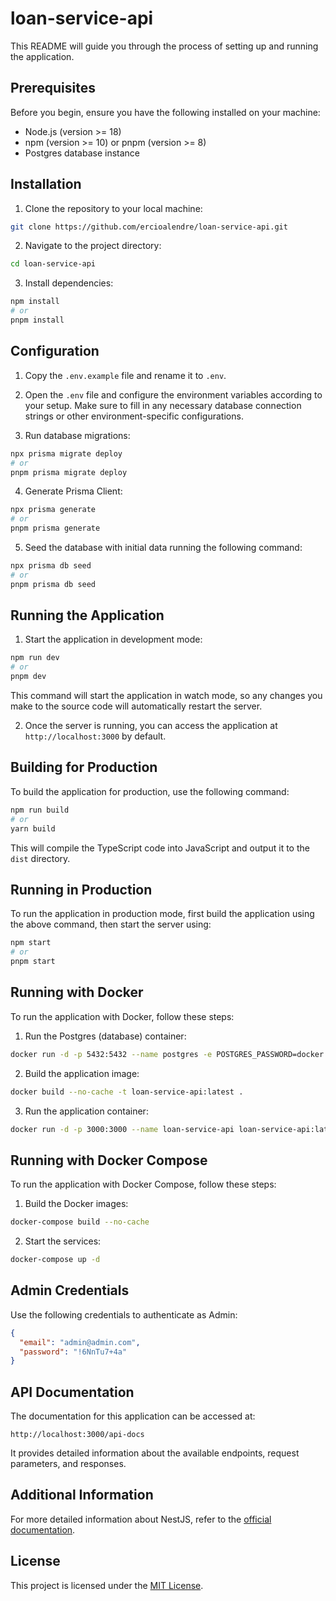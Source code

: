 # loan-service-api

This README will guide you through the process of setting up and running the application.

## Prerequisites

Before you begin, ensure you have the following installed on your machine:

- Node.js (version >= 18)
- npm (version >= 10) or pnpm (version >= 8)
- Postgres database instance

## Installation

1. Clone the repository to your local machine:

```bash
git clone https://github.com/ercioalendre/loan-service-api.git
```

2. Navigate to the project directory:

```bash
cd loan-service-api
```

3. Install dependencies:

```bash
npm install
# or
pnpm install
```

## Configuration

1. Copy the `.env.example` file and rename it to `.env`.

2. Open the `.env` file and configure the environment variables according to your setup. Make sure to fill in any necessary database connection strings or other environment-specific configurations.

3. Run database migrations:

```bash
npx prisma migrate deploy
# or
pnpm prisma migrate deploy
```

4. Generate Prisma Client:

```bash
npx prisma generate
# or
pnpm prisma generate
```

5. Seed the database with initial data running the following command:

```bash
npx prisma db seed
# or
pnpm prisma db seed
```

## Running the Application

1. Start the application in development mode:

```bash
npm run dev
# or
pnpm dev
```

This command will start the application in watch mode, so any changes you make to the source code will automatically restart the server.

2. Once the server is running, you can access the application at `http://localhost:3000` by default.

## Building for Production

To build the application for production, use the following command:

```bash
npm run build
# or
yarn build
```

This will compile the TypeScript code into JavaScript and output it to the `dist` directory.

## Running in Production

To run the application in production mode, first build the application using the above command, then start the server using:

```bash
npm start
# or
pnpm start
```

## Running with Docker

To run the application with Docker, follow these steps:

1. Run the Postgres (database) container:

```bash
docker run -d -p 5432:5432 --name postgres -e POSTGRES_PASSWORD=docker postgres:16
```

2. Build the application image:

```bash
docker build --no-cache -t loan-service-api:latest .
```

3. Run the application container:

```bash
docker run -d -p 3000:3000 --name loan-service-api loan-service-api:latest
```

## Running with Docker Compose

To run the application with Docker Compose, follow these steps:

1. Build the Docker images:

```bash
docker-compose build --no-cache
```

2. Start the services:

```bash
docker-compose up -d
```

## Admin Credentials

Use the following credentials to authenticate as Admin:

```json
{
  "email": "admin@admin.com",
  "password": "!6NnTu7+4a"
}
```

## API Documentation

The documentation for this application can be accessed at:

```
http://localhost:3000/api-docs
```

It provides detailed information about the available endpoints, request parameters, and responses.

## Additional Information

For more detailed information about NestJS, refer to the [official documentation](https://docs.nestjs.com).

## License

This project is licensed under the [MIT License](LICENSE).
